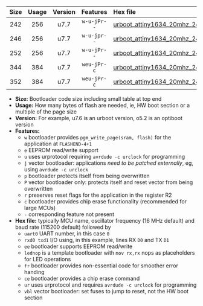 |Size|Usage|Version|Features|Hex file|
|:-:|:-:|:-:|:-:|:--|
|242|256|u7.7|`w-u-jPr--`|[urboot_attiny1634_20mhz_2400bps_uart1_rxb1_txb2_lednop_ur_vbl.hex](https://raw.githubusercontent.com/stefanrueger/urboot.hex/main/mcus/attiny1634/fcpu_20mhz/2400_bps/urboot_attiny1634_20mhz_2400bps_uart1_rxb1_txb2_lednop_ur_vbl.hex)|
|246|256|u7.7|`w-u-jpr--`|[urboot_attiny1634_20mhz_2400bps_uart1_rxb1_txb2_lednop_fr_ur_vbl.hex](https://raw.githubusercontent.com/stefanrueger/urboot.hex/main/mcus/attiny1634/fcpu_20mhz/2400_bps/urboot_attiny1634_20mhz_2400bps_uart1_rxb1_txb2_lednop_fr_ur_vbl.hex)|
|252|256|u7.7|`w-u-jPr--`|[urboot_attiny1634_20mhz_2400bps_uart0_rxa7_txb0_lednop_fr_ur_vbl.hex](https://raw.githubusercontent.com/stefanrueger/urboot.hex/main/mcus/attiny1634/fcpu_20mhz/2400_bps/urboot_attiny1634_20mhz_2400bps_uart0_rxa7_txb0_lednop_fr_ur_vbl.hex)|
|344|384|u7.7|`weu-jPr-c`|[urboot_attiny1634_20mhz_2400bps_uart0_rxa7_txb0_ee_lednop_fr_ce_ur_vbl.hex](https://raw.githubusercontent.com/stefanrueger/urboot.hex/main/mcus/attiny1634/fcpu_20mhz/2400_bps/urboot_attiny1634_20mhz_2400bps_uart0_rxa7_txb0_ee_lednop_fr_ce_ur_vbl.hex)|
|352|384|u7.7|`weu-jPr-c`|[urboot_attiny1634_20mhz_2400bps_uart1_rxb1_txb2_ee_lednop_fr_ce_ur_vbl.hex](https://raw.githubusercontent.com/stefanrueger/urboot.hex/main/mcus/attiny1634/fcpu_20mhz/2400_bps/urboot_attiny1634_20mhz_2400bps_uart1_rxb1_txb2_ee_lednop_fr_ce_ur_vbl.hex)|

- **Size:** Bootloader code size including small table at top end
- **Usage:** How many bytes of flash are needed, ie, HW boot section or a multiple of the page size
- **Version:** For example, u7.6 is an urboot version, o5.2 is an optiboot version
- **Features:**
  + `w` bootloader provides `pgm_write_page(sram, flash)` for the application at `FLASHEND-4+1`
  + `e` EEPROM read/write support
  + `u` uses urprotocol requiring `avrdude -c urclock` for programming
  + `j` vector bootloader: applications *need to be patched externally*, eg, using `avrdude -c urclock`
  + `p` bootloader protects itself from being overwritten
  + `P` vector bootloader only: protects itself and reset vector from being overwritten
  + `r` preserves reset flags for the application in the register R2
  + `c` bootloader provides chip erase functionality (recommended for large MCUs)
  + `-` corresponding feature not present
- **Hex file:** typically MCU name, oscillator frequency (16 MHz default) and baud rate (115200 default) followed by
  + `uart0` UART number, in this case `0`
  + `rxd0 txd1` I/O using, in this example, lines RX `D0` and TX `D1`
  + `ee` bootloader supports EEPROM read/write
  + `lednop` is a template bootloader with `mov rx,rx` nops as placeholders for LED operations
  + `fr` bootloader provides non-essential code for smoother error handing
  + `ce` bootloader provides a chip erase command
  + `ur` uses urprotocol and requires `avrdude -c urclock` for programming
  + `vbl` vector bootloader: set fuses to jump to reset, not the HW boot section
